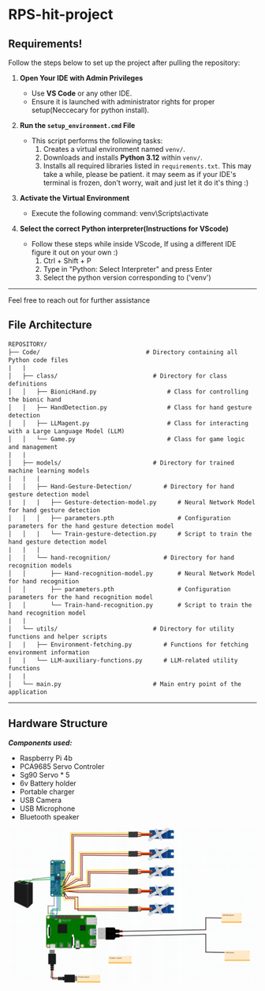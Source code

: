 # RPS-hit-project

## Requirements!
Follow the steps below to set up the project after pulling the repository:

1. **Open Your IDE with Admin Privileges**
   - Use **VS Code** or any other IDE.
   - Ensure it is launched with administrator rights for proper setup(Neccecary for python install).

2. **Run the `setup_environment.cmd` File**
   - This script performs the following tasks:
     1. Creates a virtual environment named `venv/`.
     2. Downloads and installs **Python 3.12** within `venv/`.
     3. Installs all required libraries listed in `requirements.txt`.
     This may take a while, please be patient. it may seem as if your IDE's terminal is frozen, don't worry, wait and just let it do it's thing :)

3. **Activate the Virtual Environment**
   - Execute the following command:
     venv\Scripts\activate

4. **Select the correct Python interpreter(Instructions for VScode)**
   - Follow these steps while inside VScode, If using a different IDE figure it out on your own :)
     1. Ctrl + Shift + P
     2. Type in "Python: Select Interpreter" and press Enter
     3. Select the python version corresponding to ('venv')

---

Feel free to reach out for further assistance


## File Architecture

```plaintext
REPOSITORY/
├── Code/                              # Directory containing all Python code files
|   |
│   ├── class/                           # Directory for class definitions
│   │   ├── BionicHand.py                    # Class for controlling the bionic hand
│   │   ├── HandDetection.py                 # Class for hand gesture detection
│   │   ├── LLMagent.py                      # Class for interacting with a Large Language Model (LLM)
│   │   └── Game.py                          # Class for game logic and management
|   |   
│   ├── models/                          # Directory for trained machine learning models
|   |   |
│   │   ├── Hand-Gesture-Detection/         # Directory for hand gesture detection model
|   |   |   ├── Gesture-detection-model.py      # Neural Network Model for hand gesture detection
│   │   │   ├── parameters.pth                  # Configuration parameters for the hand gesture detection model
│   │   |   └── Train-gesture-detection.py      # Script to train the hand gesture detection model
|   |   |
│   │   └── hand-recognition/               # Directory for hand recognition models
│   │       ├── Hand-recognition-model.py       # Neural Network Model for hand recognition
│   │       ├── parameters.pth                  # Configuration parameters for the hand recognition model
│   │       └── Train-hand-recognition.py       # Script to train the hand recognition model
|   |
│   └── utils/                           # Directory for utility functions and helper scripts
│   |   ├── Environment-fetching.py         # Functions for fetching environment information
│   |   └── LLM-auxiliary-functions.py      # LLM-related utility functions
|   |
│   └── main.py                          # Main entry point of the application
```

---

## Hardware Structure

***Components used:***
  - Raspberry Pi 4b
  - PCA9685 Servo Controler
  - Sg90 Servo * 5
  - 6v Battery holder
  - Portable charger
  - USB Camera
  - USB Microphone
  - Bluetooth speaker

![screenshot](./Hardware/design-photo.png)
